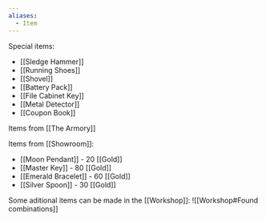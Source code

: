 ```yaml
---
aliases:
  - Item
---
```


Special items:
- [[Sledge Hammer]]
- [[Running Shoes]]
- [[Shovel]]
- [[Battery Pack]]
- [[File Cabinet Key]]
- [[Metal Detector]]
- [[Coupon Book]]

Items from [[The Armory]]

Items from [[Showroom]]:
- [[Moon Pendant]] - 20 [[Gold]]
- [[Master Key]] - 80 [[Gold]]
- [[Emerald Bracelet]] - 60 [[Gold]]
- [[Silver Spoon]] - 30 [[Gold]]

Some aditional items can be made in the [[Workshop]]:
![[Workshop#Found combinations]]
